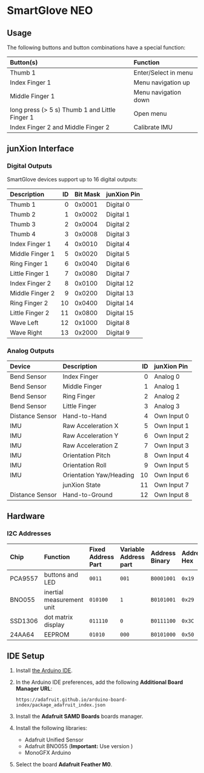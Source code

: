 # SmartGlove NEO

## Usage

The following buttons and button combinations have a special function:

| Button(s)                                      | Function             |
|:---------------------------------------------- |:-------------------- |
| Thumb 1                                        | Enter/Select in menu |
| Index Finger 1                                 | Menu navigation up   |
| Middle Finger 1                                | Menu navigation down |
| long press (> 5 s) Thumb 1 and Little Finger 1 | Open menu            |
| Index Finger 2 and Middle Finger 2             | Calibrate IMU        |

## junXion Interface

### Digital Outputs

SmartGlove devices support up to 16 digital outputs:

| Description     |  ID | Bit Mask | junXion Pin |
|:--------------- | ---:|:-------- |:----------- |
| Thumb 1         |   0 | 0x0001   | Digital 0   |
| Thumb 2         |   1 | 0x0002   | Digital 1   |
| Thumb 3         |   2 | 0x0004   | Digital 2   |
| Thumb 4         |   3 | 0x0008   | Digital 3   |
| Index Finger 1  |   4 | 0x0010   | Digital 4   |
| Middle Finger 1 |   5 | 0x0020   | Digital 5   |
| Ring Finger 1   |   6 | 0x0040   | Digital 6   |
| Little Finger 1 |   7 | 0x0080   | Digital 7   |
| Index Finger 2  |   8 | 0x0100   | Digital 12  |
| Middle Finger 2 |   9 | 0x0200   | Digital 13  |
| Ring Finger 2   |  10 | 0x0400   | Digital 14  |
| Little Finger 2 |  11 | 0x0800   | Digital 15  |
| Wave Left       |  12 | 0x1000   | Digital 8   |
| Wave Right      |  13 | 0x2000   | Digital 9   |

### Analog Outputs

| Device          | Description             |  ID | junXion Pin |
|:--------------- |:----------------------- | ---:|:----------- |
| Bend Sensor     | Index Finger            |   0 | Analog 0    |
| Bend Sensor     | Middle Finger           |   1 | Analog 1    |
| Bend Sensor     | Ring Finger             |   2 | Analog 2    |
| Bend Sensor     | Little Finger           |   3 | Analog 3    |
| Distance Sensor | Hand-to-Hand            |   4 | Own Input 0 |
| IMU             | Raw Acceleration X      |   5 | Own Input 1 |
| IMU             | Raw Acceleration Y      |   6 | Own Input 2 |
| IMU             | Raw Acceleration Z      |   7 | Own Input 3 |
| IMU             | Orientation Pitch       |   8 | Own Input 4 |
| IMU             | Orientation Roll        |   9 | Own Input 5 |
| IMU             | Orientation Yaw/Heading |  10 | Own Input 6 |
|                 | junXion State           |  11 | Own Input 7 |
| Distance Sensor | Hand-to-Ground          |  12 | Own Input 8 |

## Hardware

### I2C Addresses

| Chip    | Function                  | Fixed Address Part | Variable Address part | Address Binary | Address Hex |
|:------- |:------------------------- |:------------------ |:--------------------- |:-------------- |:----------- |
| PCA9557 | buttons and LED           | `0011`             | `001`                 | `B0001001`     | `0x19`      |
| BNO055  | inertial measurement unit | `010100`           | `1`                   | `B0101001`     | `0x29`      |
| SSD1306 | dot matrix display        | `011110`           | `0`                   | `B0111100`     | `0x3C`      |
| 24AA64  | EEPROM                    | `01010`            | `000`                 | `B0101000`     | `0x50`      |

## IDE Setup

1. Install [the Arduino IDE][1].
2. In the Arduino IDE preferences, add the following **Additional Board Manager URL**:

   `https://adafruit.github.io/arduino-board-index/package_adafruit_index.json`

3. Install the **Adafruit SAMD Boards** boards manager.
4. Install the following libraries:
   - Adafruit Unified Sensor
   - Adafruit BNO055 (**Important:** Use version )
   - MonoGFX Arduino
5. Select the board **Adafruit Feather M0**.

[1]: https://www.arduino.cc/en/Main/Software
